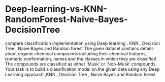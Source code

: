# Deep-learning-vs-KNN-RandomForest-Naive-Bayes-DecisionTree
 compare classification implementation using Deep learning . KNN  , Decision Tree , Naive Bayes  and Random forest 
 The given dataset contains details about organic chemical compounds including their chemical features, isomeric conformation, names and the classes in which they are classified. The compounds are classified as either ‘Musk’ or ‘Non-Musk’ compounds. Your task is to build a classification model on the given data using any Deep Learning approach ,KNN  , Decision Tree , Naive Bayes  and Random forest 
